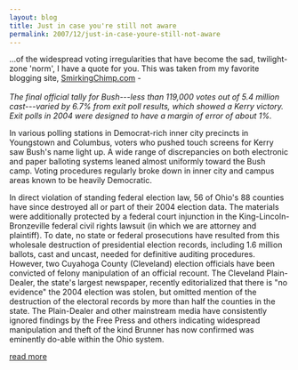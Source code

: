 ```yaml
---
layout: blog
title: Just in case you're still not aware
permalink: 2007/12/just-in-case-youre-still-not-aware
---
```


<p>...of the widespread voting irregularities that have become the sad, twilight-zone 'norm', I have a quote for you. This was taken from my favorite blogging site, <a href="http://smirkingchimp.com">SmirkingChimp.com</a> -<br />
<i><br />
The final official tally for Bush---less than 119,000 votes out of 5.4 million cast---varied by 6.7% from exit poll results, which showed a Kerry victory. Exit polls in 2004 were designed to have a margin of error of about 1%.</i></p>
<p>In various polling stations in Democrat-rich inner city precincts in Youngstown and Columbus, voters who pushed touch screens for Kerry saw Bush's name light up. A wide range of discrepancies on both electronic and paper balloting systems leaned almost uniformly toward the Bush camp. Voting procedures regularly broke down in inner city and campus areas known to be heavily Democratic.</p>
<p>In direct violation of standing federal election law, 56 of Ohio's 88 counties have since destroyed all or part of their 2004 election data. The materials were additionally protected by a federal court injunction in the King-Lincoln-Bronzeville federal civil rights lawsuit (in which we are attorney and plaintiff). To date, no state or federal prosecutions have resulted from this wholesale destruction of presidential election records, including 1.6 million ballots, cast and uncast, needed for definitive auditing procedures. However, two Cuyahoga County (Cleveland) election officials have been convicted of felony manipulation of an official recount. The Cleveland Plain-Dealer, the state's largest newspaper, recently editorialized that there is "no evidence" the 2004 election was stolen, but omitted mention of the destruction of the electoral records by more than half the counties in the state. The Plain-Dealer and other mainstream media have consistently ignored findings by the Free Press and others indicating widespread manipulation and theft of the kind Brunner has now confirmed was eminently do-able within the Ohio system.</p>
<p><a href="http://smirkingchimp.com/thread/11606">read more</a></p>
